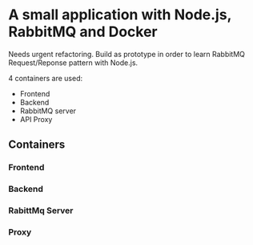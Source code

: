 # A small application with Node.js, RabbitMQ and Docker
Needs urgent refactoring. Build as prototype in order to learn RabbitMQ Request/Reponse pattern with Node.js.

4 containers are used:
* Frontend
* Backend
* RabbitMQ server 
* API Proxy


## Containers

### Frontend

### Backend

### RabittMq Server

### Proxy


